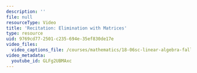 ```yaml
---
description: ''
file: null
resourceType: Video
title: 'Recitation: Elimination with Matrices'
type: resource
uid: 9769cd77-2501-c235-694e-35ef830de17e
video_files:
  video_captions_file: /courses/mathematics/18-06sc-linear-algebra-fall-2011/ax-b-and-the-four-subspaces/elimination-with-matrices/recitation-elimination-with-matrices/GLFg2UBMAxc.vtt
video_metadata:
  youtube_id: GLFg2UBMAxc
---
```

